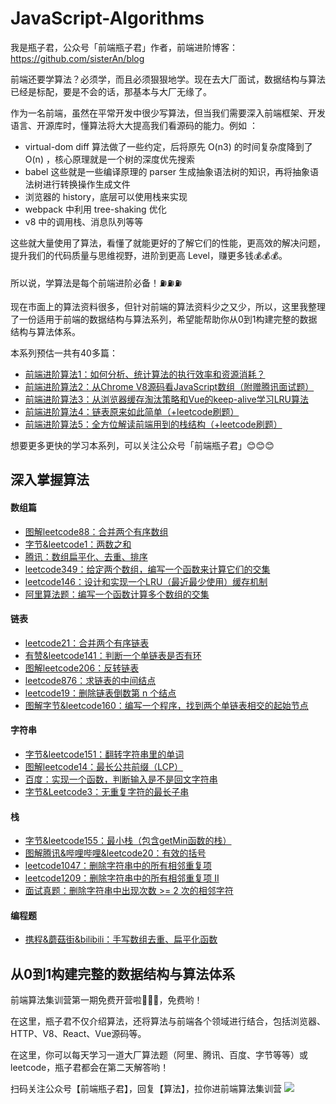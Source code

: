 # JavaScript-Algorithms

我是瓶子君，公众号「前端瓶子君」作者，前端进阶博客：https://github.com/sisterAn/blog

前端还要学算法？必须学，而且必须狠狠地学。现在去大厂面试，数据结构与算法已经是标配，要是不会的话，那基本与大厂无缘了。

作为一名前端，虽然在平常开发中很少写算法，但当我们需要深入前端框架、开发语言、开源库时，懂算法将大大提高我们看源码的能力。例如 ：

- virtual-dom diff 算法做了一些约定，后将原先 O(n3) 的时间复杂度降到了O(n) ，核心原理就是一个树的深度优先搜索
- babel 这些就是一些编译原理的 parser 生成抽象语法树的知识，再将抽象语法树进行转换操作生成文件
- 浏览器的 history，底层可以使用栈来实现
- webpack 中利用 tree-shaking 优化
- v8 中的调用栈、消息队列等等

这些就大量使用了算法，看懂了就能更好的了解它们的性能，更高效的解决问题，提升我们的代码质量与思维视野，进阶到更高 Level，赚更多钱💰💰💰。

所以说，学算法是每个前端进阶必备！⛽️⛽️⛽️

现在市面上的算法资料很多，但针对前端的算法资料少之又少，所以，这里我整理了一份适用于前端的数据结构与算法系列，希望能帮助你从0到1构建完整的数据结构与算法体系。

本系列预估一共有40多篇：

- [前端进阶算法1：如何分析、统计算法的执行效率和资源消耗？](https://github.com/sisterAn/JavaScript-Algorithms/issues/1)
- [前端进阶算法2：从Chrome V8源码看JavaScript数组（附赠腾讯面试题）](https://github.com/sisterAn/JavaScript-Algorithms/issues/2)
- [前端进阶算法3：从浏览器缓存淘汰策略和Vue的keep-alive学习LRU算法](https://github.com/sisterAn/JavaScript-Algorithms/issues/9)
- [前端进阶算法4：链表原来如此简单（+leetcode刷题）](https://github.com/sisterAn/JavaScript-Algorithms/issues/12)
- [前端进阶算法5：全方位解读前端用到的栈结构（+leetcode刷题）](https://github.com/sisterAn/JavaScript-Algorithms/issues/24)

想要更多更快的学习本系列，可以关注公众号「前端瓶子君」😊😊😊

## 深入掌握算法

#### 数组篇

- [图解leetcode88：合并两个有序数组](https://github.com/sisterAn/JavaScript-Algorithms/issues/3)
- [字节&leetcode1：两数之和](https://github.com/sisterAn/JavaScript-Algorithms/issues/4)
- [腾讯：数组扁平化、去重、排序 ](https://github.com/sisterAn/JavaScript-Algorithms/issues/5)
- [leetcode349：给定两个数组，编写一个函数来计算它们的交集](https://github.com/sisterAn/JavaScript-Algorithms/issues/6)
- [leetcode146：设计和实现一个LRU（最近最少使用）缓存机制](https://github.com/sisterAn/JavaScript-Algorithms/issues/7)
- [阿里算法题：编写一个函数计算多个数组的交集](https://github.com/sisterAn/JavaScript-Algorithms/issues/10)

#### 链表
- [leetcode21：合并两个有序链表](https://github.com/sisterAn/JavaScript-Algorithms/issues/11)
- [有赞&leetcode141：判断一个单链表是否有环](https://github.com/sisterAn/JavaScript-Algorithms/issues/13)
- [图解leetcode206：反转链表](https://github.com/sisterAn/JavaScript-Algorithms/issues/14)
- [leetcode876：求链表的中间结点](https://github.com/sisterAn/JavaScript-Algorithms/issues/15)
- [leetcode19：删除链表倒数第 n 个结点](https://github.com/sisterAn/JavaScript-Algorithms/issues/16)
- [图解字节&leetcode160：编写一个程序，找到两个单链表相交的起始节点](https://github.com/sisterAn/JavaScript-Algorithms/issues/17)

#### 字符串
- [字节&leetcode151：翻转字符串里的单词](https://github.com/sisterAn/JavaScript-Algorithms/issues/18)
- [图解leetcode14：最长公共前缀（LCP）](https://github.com/sisterAn/JavaScript-Algorithms/issues/19)
- [百度：实现一个函数，判断输入是不是回文字符串](https://github.com/sisterAn/JavaScript-Algorithms/issues/20)
- [字节&Leetcode3：无重复字符的最长子串](https://github.com/sisterAn/JavaScript-Algorithms/issues/21)

#### 栈
- [字节&leetcode155：最小栈（包含getMin函数的栈）](https://github.com/sisterAn/JavaScript-Algorithms/issues/23)
- [图解腾讯&哔哩哔哩&leetcode20：有效的括号](https://github.com/sisterAn/JavaScript-Algorithms/issues/25)
- [leetcode1047：删除字符串中的所有相邻重复项](https://github.com/sisterAn/JavaScript-Algorithms/issues/26)
- [leetcode1209：删除字符串中的所有相邻重复项 II](https://github.com/sisterAn/JavaScript-Algorithms/issues/27)
- [面试真题：删除字符串中出现次数 >= 2 次的相邻字符](https://github.com/sisterAn/JavaScript-Algorithms/issues/28)

#### 编程题
- [携程&蘑菇街&bilibili：手写数组去重、扁平化函数](https://github.com/sisterAn/JavaScript-Algorithms/issues/30)


## 从0到1构建完整的数据结构与算法体系

前端算法集训营第一期免费开营啦🎉🎉🎉，免费哟！

在这里，瓶子君不仅介绍算法，还将算法与前端各个领域进行结合，包括浏览器、HTTP、V8、React、Vue源码等。

在这里，你可以每天学习一道大厂算法题（阿里、腾讯、百度、字节等等）或 leetcode，瓶子君都会在第二天解答哟！


扫码关注公众号【前端瓶子君】，回复【算法】，拉你进前端算法集训营
![](http://resource.muyiy.cn/image/20200424231501.png)
